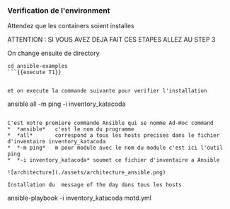 
### Verification de l'environment 

Attendez que les containers soient installes

ATTENTION : SI VOUS AVEZ DEJA FAIT CES ETAPES ALLEZ AU STEP 3

On change ensuite de directory

```
cd ansible-examples
```{{execute T1}}


et on execute la commande suivante pour verifier l'installation
```
ansible all -m ping -i inventory_katacoda
```{{execute T1}}

C'est notre premiere commande Ansible qui se nomme Ad-Hoc command
*  *ansible*   c'est le nom du programme
*  *all*       correspond a tous les hosts precises dans le fichier d'inventaire inventory_katacoda 
*  *-m ping*   m pour module avec le nom du module c'est ici l'outil ping
*  *-i inventory_katacoda* soumet ce fichier d'inventaire a Ansible

![architecture](./assets/architecture_ansible.png)

Installation du  message of the day dans tous les hosts 
```
ansible-playbook -i inventory_katacoda motd.yml
```{{execute T1}}